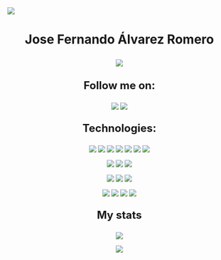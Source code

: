 
<img src="https://img.shields.io/github/followers/joseferalvarez?label=Followers&style=social">
<h1 align="center">
Jose Fernando Álvarez Romero
  <p align="center">
    <img align="center" src="https://readme-typing-svg.herokuapp.com/?font=Jetbrains&color=ffffff&background=0D1117&center=true&vCenter=true&lines=Full-Stack+Developer" style="max-with">
  </p>
</h1>

<p align="center" style="font-size: x-large; font-weight: bold">Follow me on:</p>
<p align="center">
<p align="center">
  <a href="https://www.linkedin.com/in/jose-fernando-alvarez/"><img src="https://img.shields.io/badge/-LinkedIn-0D1117?style=for-the-badge&logo=linkedin&logoColor=ffffff"></a>
  <a href="https://www.instagram.com/josefer_alvarez" target="_blank"><img src="https://img.shields.io/badge/-Instagram-0D1117?style=for-the-badge&logo=instagram&logoColor=ffffff"></a>
</p>

<p align="center" style="font-size: x-large; font-weight: bold">Technologies:</p>
<p align="center">
<img src="https://img.shields.io/badge/-HTML5-0D1117?style=for-the-badge&logo=html5&logoColor=ffffff">

<img src="https://img.shields.io/badge/-CSS3-0D1117?style=for-the-badge&logo=css3&logoColor=ffffff">

<img src="https://img.shields.io/badge/-javascript-0D1117?style=for-the-badge&logo=javascript&logoColor=ffffff">

<img src="https://img.shields.io/badge/-nodejs-0D1117?style=for-the-badge&logo=node.js&logoColor=ffffff">

<img src="https://img.shields.io/badge/-vue-0D1117?style=for-the-badge&logo=vue.js&logoColor=ffffff">

<img src="https://img.shields.io/badge/-react-0D1117?style=for-the-badge&logo=react&logoColor=ffffff">

<img src="https://img.shields.io/badge/-sass-0D1117?style=for-the-badge&logo=sass&logoColor=ffffff">

</p>

<p align="center">
<img src="https://img.shields.io/badge/-firebase-0D1117?style=for-the-badge&logo=firebase&logoColor=ffffff">
<img src="https://img.shields.io/badge/-oracle-0D1117?style=for-the-badge&logo=oracle&logoColor=ffffff">
<img src="https://img.shields.io/badge/-sqlite-0D1117?style=for-the-badge&logo=sqlite&logoColor=ffffff">
</p>

<p align="center">
<img src="https://img.shields.io/badge/-git-0D1117?style=for-the-badge&logo=git&logoColor=ffffff">
<img src="https://img.shields.io/badge/-netlify-0D1117?style=for-the-badge&logo=netlify&logoColor=ffffff">
<img src="https://img.shields.io/badge/-bash-0D1117?style=for-the-badge&logo=gnubash&logoColor=ffffff">
</p>
<p align="center">
<img src="https://img.shields.io/badge/-windows-0D1117?style=for-the-badge&logo=windows11&logoColor=ffffff">
<img src="https://img.shields.io/badge/-arch-0D1117?style=for-the-badge&logo=archlinux&logoColor=ffffff">
<img src="https://img.shields.io/badge/-kali-0D1117?style=for-the-badge&logo=kalilinux&logoColor=ffffff">
<img src="https://img.shields.io/badge/-android-0D1117?style=for-the-badge&logo=android&logoColor=ffffff">
</p>

<p align="center" style="font-size: x-large; font-weight: bold">My stats</p>
<p align="center"><img src="https://github-readme-stats.vercel.app/api?username=joseferalvarez&include_all_commits=true&count_private=true&show_icons=true&line_height=20&&&title_color=ffffff&icon_color=ffffff&text_color=ffffff&bg_color=0D1117">
</p>
<p align="center">
<img src="https://github-readme-stats.vercel.app/api/top-langs/?username=joseferalvarez&layout=compact&langs_count=7&theme=dark">
</p>
